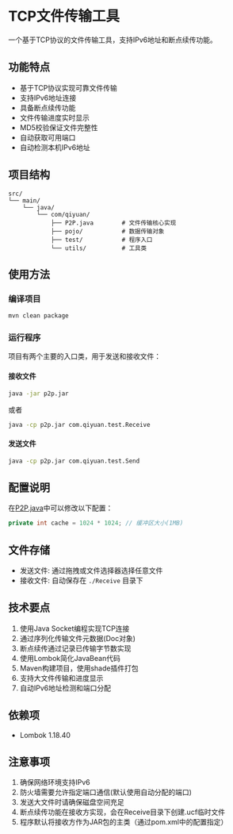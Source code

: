 # TCP文件传输工具

一个基于TCP协议的文件传输工具，支持IPv6地址和断点续传功能。

## 功能特点

- 基于TCP协议实现可靠文件传输
- 支持IPv6地址连接
- 具备断点续传功能
- 文件传输进度实时显示
- MD5校验保证文件完整性
- 自动获取可用端口
- 自动检测本机IPv6地址

## 项目结构

```
src/
└── main/
    └── java/
        └── com/qiyuan/
            ├── P2P.java        # 文件传输核心实现
            ├── pojo/           # 数据传输对象
            ├── test/           # 程序入口
            └── utils/          # 工具类
```

## 使用方法

### 编译项目

```bash
mvn clean package
```

### 运行程序

项目有两个主要的入口类，用于发送和接收文件：

#### 接收文件

```bash
java -jar p2p.jar
```

或者

```bash
java -cp p2p.jar com.qiyuan.test.Receive
```

#### 发送文件

```bash
java -cp p2p.jar com.qiyuan.test.Send
```

## 配置说明

在[P2P.java](src/main/java/com/qiyuan/P2P.java)中可以修改以下配置：

```java
private int cache = 1024 * 1024; // 缓冲区大小(1MB)
```

## 文件存储

- 发送文件: 通过拖拽或文件选择器选择任意文件
- 接收文件: 自动保存在 `./Receive` 目录下

## 技术要点

1. 使用Java Socket编程实现TCP连接
2. 通过序列化传输文件元数据(Doc对象)
3. 断点续传通过记录已传输字节数实现
4. 使用Lombok简化JavaBean代码
5. Maven构建项目，使用shade插件打包
6. 支持大文件传输和进度显示
7. 自动IPv6地址检测和端口分配

## 依赖项

- Lombok 1.18.40

## 注意事项

1. 确保网络环境支持IPv6
2. 防火墙需要允许指定端口通信(默认使用自动分配的端口)
3. 发送大文件时请确保磁盘空间充足
4. 断点续传功能在接收方实现，会在Receive目录下创建.ucf临时文件
5. 程序默认将接收方作为JAR包的主类（通过pom.xml中的配置指定）